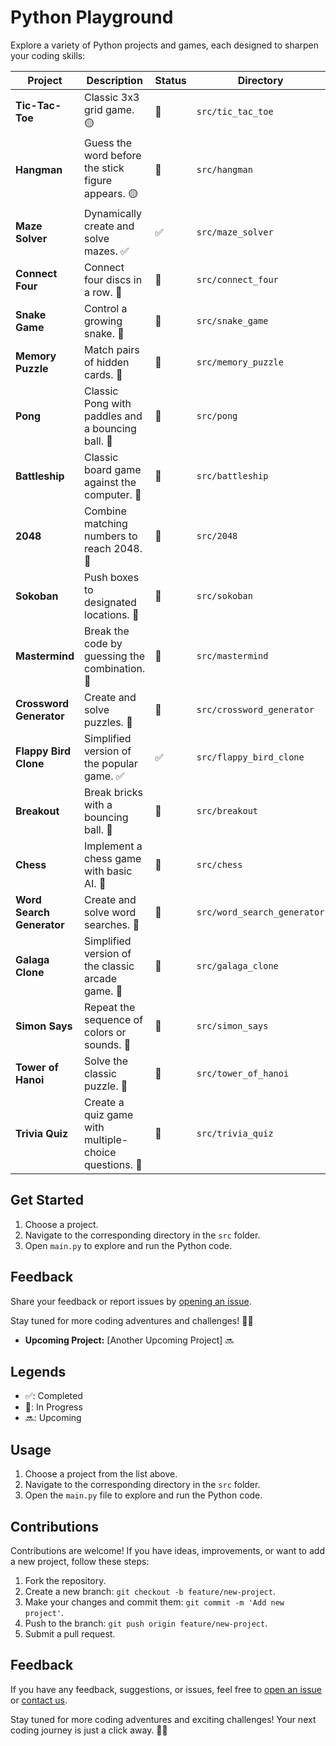 # Python Playground

Explore a variety of Python projects and games, each designed to sharpen your coding skills:

| Project                  | Description                                           | Status | Directory                  |
|--------------------------|-------------------------------------------------------|--------|----------------------------|
| **Tic-Tac-Toe**          | Classic 3x3 grid game. 🟡                              | 🔘     | `src/tic_tac_toe`          |
| **Hangman**              | Guess the word before the stick figure appears. 🟡    | 🔘     | `src/hangman`              |
| **Maze Solver**          | Dynamically create and solve mazes. ✅                | ✅     | `src/maze_solver`          |
| **Connect Four**         | Connect four discs in a row. 🔘                        | 🔘     | `src/connect_four`         |
| **Snake Game**           | Control a growing snake. 🔘                            | 🔘     | `src/snake_game`           |
| **Memory Puzzle**        | Match pairs of hidden cards. 🔘                       | 🔘     | `src/memory_puzzle`        |
| **Pong**                 | Classic Pong with paddles and a bouncing ball. 🔘      | 🔘     | `src/pong`                 |
| **Battleship**           | Classic board game against the computer. 🔘           | 🔘     | `src/battleship`           |
| **2048**                 | Combine matching numbers to reach 2048. 🔘            | 🔘     | `src/2048`                 |
| **Sokoban**              | Push boxes to designated locations. 🔘                | 🔘     | `src/sokoban`              |
| **Mastermind**           | Break the code by guessing the combination. 🔘        | 🔘     | `src/mastermind`           |
| **Crossword Generator**  | Create and solve puzzles. 🔘                          | 🔘     | `src/crossword_generator`  |
| **Flappy Bird Clone**    | Simplified version of the popular game. ✅            | ✅     | `src/flappy_bird_clone`    |
| **Breakout**             | Break bricks with a bouncing ball. 🔘                 | 🔘     | `src/breakout`             |
| **Chess**                | Implement a chess game with basic AI. 🔘              | 🔘     | `src/chess`                |
| **Word Search Generator**| Create and solve word searches. 🔘                   | 🔘     | `src/word_search_generator`|
| **Galaga Clone**         | Simplified version of the classic arcade game. 🔘     | 🔘     | `src/galaga_clone`         |
| **Simon Says**           | Repeat the sequence of colors or sounds. 🔘           | 🔘     | `src/simon_says`           |
| **Tower of Hanoi**       | Solve the classic puzzle. 🔘                          | 🔘     | `src/tower_of_hanoi`       |
| **Trivia Quiz**          | Create a quiz game with multiple-choice questions. 🔘 | 🔘     | `src/trivia_quiz`          |


## Get Started

1. Choose a project.
2. Navigate to the corresponding directory in the `src` folder.
3. Open `main.py` to explore and run the Python code.


## Feedback

Share your feedback or report issues by [opening an issue](https://github.com/your-username/python-playground/issues).

Stay tuned for more coding adventures and challenges! 🚀🐍

- **Upcoming Project:** [Another Upcoming Project] 🔜

## Legends

- ✅: Completed
- 🔘: In Progress
- 🔜: Upcoming

## Usage

1. Choose a project from the list above.
2. Navigate to the corresponding directory in the `src` folder.
3. Open the `main.py` file to explore and run the Python code.

## Contributions

Contributions are welcome! If you have ideas, improvements, or want to add a new project, follow these steps:

1. Fork the repository.
2. Create a new branch: `git checkout -b feature/new-project`.
3. Make your changes and commit them: `git commit -m 'Add new project'`.
4. Push to the branch: `git push origin feature/new-project`.
5. Submit a pull request.

## Feedback

If you have any feedback, suggestions, or issues, feel free to [open an issue](https://github.com/your-username/python-playground/issues) or [contact us](mailto:your-email@example.com).

Stay tuned for more coding adventures and exciting challenges! Your next coding journey is just a click away. 🐍✨
